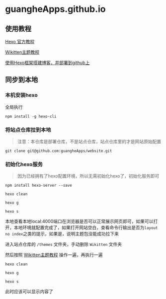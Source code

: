 # guangheApps.github.io

## 使用教程
[Hexo 官方教程](https://hexo.bootcss.com/docs/writing.html)

[Wikitten主题教程](https://github.com/zthxxx/hexo-theme-Wikitten/blob/master/README_zh-CN.md)

[使用Hexo框架搭建博客，并部署到github上](https://segmentfault.com/a/1190000018250408)

## 同步到本地

### 本机安装hexo

全局执行

`npm install -g hexo-cli`

### 将站点仓库拉到本地

> 注意：本仓库是部署仓库，不是站点仓库，站点仓库里的才是网站原始配置

`git clone git@github.com:guangheApps/website.git`

### 初始化hexo服务

> 因为已经拥有了hexo配置环境，所以无需初始化hexo了，初始化服务即可

`npm install hexo-server --save`

`hexo clean`

`hexo g`

`hexo s`

本地查看本地local:4000端口在浏览器是否可以正常展示网页即可，如果可以打开，本地环境就配置完成了，如果打开网站空白，查看命令行输出是否为`layout no index`之类的提示，如果是，说明主题包没能成功拉下来

进入站点仓库的 `/themes` 文件夹，手动删除 `Wikitten` 文件夹

然后按照 [Wikitten主题教程](https://github.com/zthxxx/hexo-theme-Wikitten/blob/master/README_zh-CN.md) 操作一遍，再执行一遍


`hexo clean`

`hexo g`

`hexo s`

此时应该可以显示内容了
